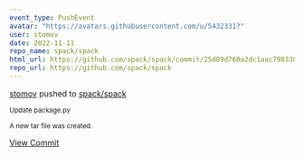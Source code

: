 ```yaml
---
event_type: PushEvent
avatar: "https://avatars.githubusercontent.com/u/5432331?"
user: stomov
date: 2022-11-11
repo_name: spack/spack
html_url: https://github.com/spack/spack/commit/25d89d760a2dc1aac79833851e4e179e1e6c5a24
repo_url: https://github.com/spack/spack
---
```


<a href='https://github.com/stomov' target='_blank'>stomov</a> pushed to <a href='https://github.com/spack/spack' target='_blank'>spack/spack</a>

<small>Update package.py

A new tar file was created.</small>

<a href='https://github.com/spack/spack/commit/25d89d760a2dc1aac79833851e4e179e1e6c5a24' target='_blank'>View Commit</a>